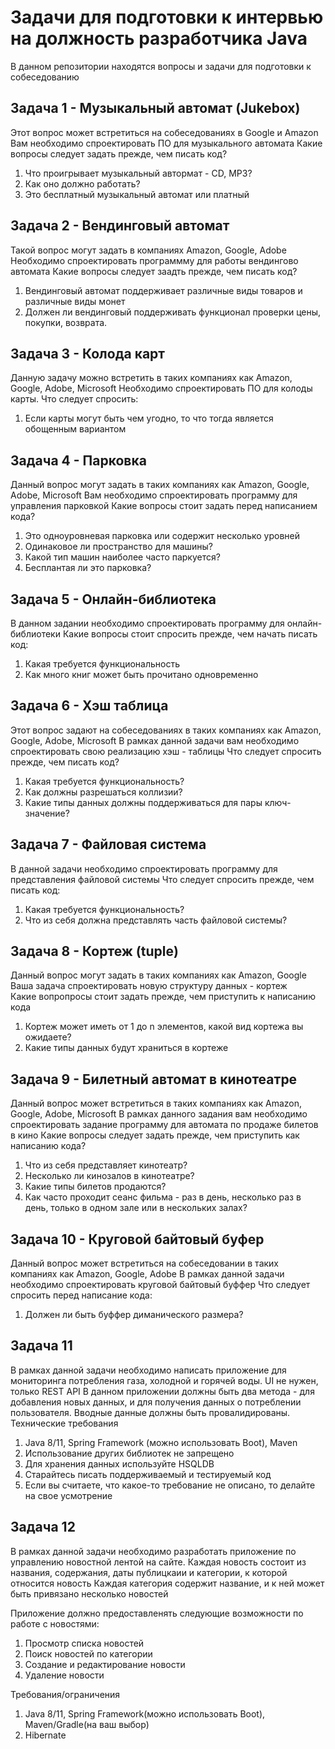 # Задачи для подготовки к интервью на должность разработчика Java
В данном репозитории находятся вопросы и задачи для подготовки к собеседованию


## Задача 1 - Музыкальный автомат (Jukebox)
Этот вопрос может встретиться на собеседованиях в Google и Amazon
Вам необходимо спроектировать ПО для музыкального автомата
Какие вопросы следует задать прежде, чем писать код?
1. Что проигрывает музыкальный автормат - CD, MP3?
2. Как оно должно работать?
3. Это бесплатный музыкальный автомат или платный

## Задача 2 - Вендинговый автомат
Такой вопрос могут задать в компаниях Amazon, Google, Adobe
Необходимо спроектировать программму для работы вендингово автомата
Какие вопросы следует заадть прежде, чем писать код?
1. Вендинговый автомат поддерживает различные виды товаров и различные виды монет
2. Должен ли вендинговый поддерживать функционал проверки цены, покупки, возврата.

## Задача 3 - Колода карт
Данную задачу можно встретить в таких компаниях как Amazon, Google, Adobe, Microsoft
Необходимо спроектировать ПО для колоды карты.
Что следует спросить:
1. Если карты могут быть чем угодно, то что тогда является обощенным вариантом

## Задача 4 - Парковка
Данный вопрос могут задать в таких компаниях как Amazon, Google, Adobe, Microsoft
Вам необходимо спроектировать программу для управления парковкой
Какие вопросы стоит задать перед написанием кода?
1. Это одноуровневая парковка или содержит несколько уровней
2. Одинаковое ли пространство для машины?
3. Какой тип машин наиболее часто паркуется?
4. Бесплантая ли это парковка?

## Задача 5 - Онлайн-библиотека
В данном задании необходимо спроектировать программу для онлайн-библиотеки
Какие вопросы стоит спросить прежде, чем начать писать код:
1. Какая требуется функциональность
2. Как много книг может быть прочитано одновременно

## Задача 6 - Хэш таблица
Этот вопрос задают на собеседованиях в таких компаниях как Amazon, Google, Adobe, Microsoft
В рамках данной задачи вам необходимо спроектировать свою реализацию хэш - таблицы
Что следует спросить прежде, чем писать код?
1. Какая требуется функциональность?
2. Как должны разрешаться коллизии?
3. Какие типы данных должны поддерживаться для пары ключ-значение?


## Задача 7 - Файловая система
В данной задачи необходимо спроектировать программу для представления файловой системы
Что следует спросить прежде, чем писать код:
1. Какая требуется функциональность?
2. Что из себя должна представлять часть файловой системы?

## Задача 8 - Кортеж (tuple)
Данный вопрос могут задать в таких компаниях как Amazon, Google  
Ваша задача спроектировать новую структуру данных - кортеж  
Какие вопропросы стоит задать прежде, чем приступить к написанию кода
1. Кортеж может иметь от 1 до n элементов, какой вид кортежа вы ожидаете?
2. Какие типы данных будут храниться в кортеже

## Задача 9 - Билетный автомат в кинотеатре
Данный вопрос может встретиться в таких компаниях как Amazon, Google, Adobe, Microsoft
В рамках данного задания вам необходимо спроектировать задание программу для автомата по
продаже билетов в кино
Какие вопросы следует задать прежде, чем приступить как написанию кода?
1. Что из себя представляет кинотеатр?
2. Несколько ли кинозалов в кинотеатре?
3. Какие типы билетов продаются?
4. Как часто проходит сеанс фильма - раз в день, несколько раз в день, только в одном зале или в нескольких залах?


## Задача 10 - Круговой байтовый буфер
Данный вопрос может встретиться на собеседовании в таких компаниях как Amazon, Google, Adobe
В рамках данной задачи необходимо спроектировать круговой байтовый буффер
Что следует спросить перед написание кода:
1. Должен ли быть буффер диманического размера?

## Задача 11
В рамках данной задачи необходимо написать приложение для мониторинга
потребления газа, холодной и горячей воды. UI не нужен, только REST API 
В данном приложении должны быть два метода - для добавления новых данных, и для получения данных
о потреблении пользователя. Вводные данные должны быть провалидированы.
Технические требования
1. Java 8/11, Spring Framework (можно использовать Boot), Maven
2. Использование других библиотек не запрещено
3. Для хранения данных используйте HSQLDB
4. Старайтесь писать поддерживаемый и тестируемый код
5. Если вы считаете, что какое-то требование не описано, то делайте на свое усмотрение

## Задача 12
В рамках данной задачи необходимо разработать приложение по управлению новостной лентой на сайте.
Каждая новость состоит из названия, содержания, даты публицкаии и категории, к которой относится новость
Каждая категория содержит название, и к ней может быть привязано несколько новостей

Приложение должно предоставленять следующие возможности по работе с новостями:
1. Просмотр списка новостей
2. Поиск новостей по категории
3. Создание и редактирование новости
3. Удаление новости

Требования/ограничения
1. Java 8/11, Spring Framework(можно использовать Boot), Maven/Gradle(на ваш выбор)
2. Hibernate
